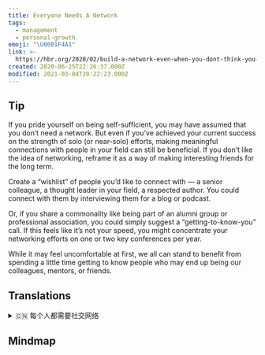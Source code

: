 ```yaml
---
title: Everyone Needs A Network
tags:
  - management
  - personal-growth
emoji: "\U0001F4A1"
link: >-
  https://hbr.org/2020/02/build-a-network-even-when-you-dont-think-you-need-one?utm_medium=email&utm_source=newsletter_daily&utm_campaign=mtod_notactsubs
created: 2020-06-25T22:26:37.000Z
modified: 2021-03-04T20:22:23.000Z
---
```


## Tip

If you pride yourself on being self-sufficient, you may have assumed that you don’t need a network. But even if you’ve achieved your current success on the strength of solo (or near-solo) efforts, making meaningful connections with people in your field can still be beneficial. If you don’t like the idea of networking, reframe it as a way of making interesting friends for the long term.

Create a “wishlist” of people you’d like to connect with — a senior colleague, a thought leader in your field, a respected author. You could connect with them by interviewing them for a blog or podcast.

Or, if you share a commonality like being part of an alumni group or professional association, you could simply suggest a “getting-to-know-you” call. If this feels like it’s not your speed, you might concentrate your networking efforts on one or two key conferences per year.

While it may feel uncomfortable at first, we all can stand to benefit from spending a little time getting to know people who may end up being our colleagues, mentors, or friends.

## Translations

<details>
   <summary>🇨🇳 每个人都需要社交网络</summary>

如果你以自给自足为荣，你可能认为自己不需要社交网络。但是，即使你是通过独自(或接近独自)的努力取得了现在的成功，与你所在领域的人建立有意义的联系仍然是有益的。如果你不喜欢社交这个想法，那就把它重新定义为一种长期结交有趣朋友的方式。

列出你想要联系的人的“愿望清单”——资深同事，你所在领域的思想领袖，受人尊敬的作家。你可以通过在博客或播客上采访他们来与他们建立联系。

或者，如果你们有共同的爱好，比如成为校友团体或专业协会的一员，你可以简单地建议一个“结识”电话。如果感觉这不是你的速度，你可以把你的社交努力集中在每年一到两个关键会议上。

虽然一开始可能会感觉不舒服，但我们都可以从花一点时间去了解可能成为我们的同事、导师或朋友的人中受益。

</details>

## Mindmap

![]()
